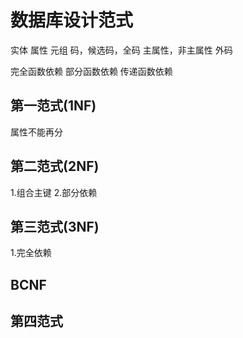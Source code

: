 # 数据库设计范式
实体
属性
元组
码，候选码，全码
主属性，非主属性
外码

完全函数依赖
部分函数依赖
传递函数依赖


## 第一范式(1NF)
属性不能再分
## 第二范式(2NF)
1.组合主键
2.部分依赖

## 第三范式(3NF)
1.完全依赖

## BCNF

## 第四范式
